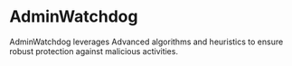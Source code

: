 # AdminWatchdog
AdminWatchdog leverages Advanced algorithms and heuristics to ensure robust protection against malicious activities.
